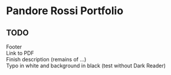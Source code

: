 # Pandore Rossi Portfolio

## TODO
Footer  
Link to PDF  
Finish description (remains of ...)  
Typo in white and background in black (test without Dark Reader)
